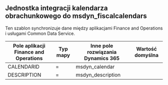 ## <a name="fiscal-calendar-integration-entity-to-msdyn_fiscalcalendars"></a>Jednostka integracji kalendarza obrachunkowego do msdyn_fiscalcalendars

Ten szablon synchronizuje dane między aplikacjami Finance and Operations i usługami Common Data Service.

Pole aplikacji Finance and Operations | Typ mapy | Inne pole rozwiązania Dynamics 365 | Wartość domyślna
---|---|---|---
CALENDARID | = | msdyn_calendar | 
DESCRIPTION | = | msdyn_description | 
